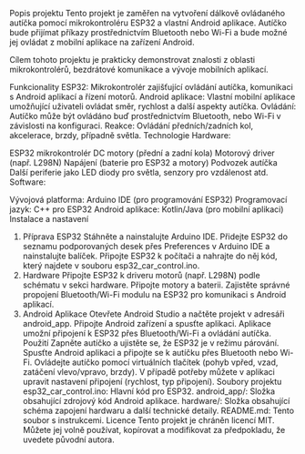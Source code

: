 Popis projektu
Tento projekt je zaměřen na vytvoření dálkově ovládaného autíčka pomocí mikrokontroléru ESP32 a vlastní Android aplikace. Autíčko bude přijímat příkazy prostřednictvím Bluetooth nebo Wi-Fi a bude možné jej ovládat z mobilní aplikace na zařízení Android.

Cílem tohoto projektu je prakticky demonstrovat znalosti z oblasti mikrokontrolérů, bezdrátové komunikace a vývoje mobilních aplikací.

Funkcionality
ESP32: Mikrokontrolér zajišťující ovládání autíčka, komunikaci s Android aplikací a řízení motorů.
Android aplikace: Vlastní mobilní aplikace umožňující uživateli ovládat směr, rychlost a další aspekty autíčka.
Ovládání: Autíčko může být ovládáno buď prostřednictvím Bluetooth, nebo Wi-Fi v závislosti na konfiguraci.
Reakce: Ovládání předních/zadních kol, akcelerace, brzdy, případně světla.
Technologie
Hardware:

ESP32 mikrokontrolér
DC motory (přední a zadní kola)
Motorový driver (např. L298N)
Napájení (baterie pro ESP32 a motory)
Podvozek autíčka
Další periferie jako LED diody pro světla, senzory pro vzdálenost atd.
Software:

Vývojová platforma: Arduino IDE (pro programování ESP32)
Programovací jazyk: C++ pro ESP32
Android aplikace: Kotlin/Java (pro mobilní aplikaci)
Instalace a nastavení
1. Příprava ESP32
Stáhněte a nainstalujte Arduino IDE.
Přidejte ESP32 do seznamu podporovaných desek přes Preferences v Arduino IDE a nainstalujte balíček.
Připojte ESP32 k počítači a nahrajte do něj kód, který najdete v souboru esp32_car_control.ino.
2. Hardware
Připojte ESP32 k driveru motorů (např. L298N) podle schématu v sekci hardware.
Připojte motory a baterii.
Zajistěte správné propojení Bluetooth/Wi-Fi modulu na ESP32 pro komunikaci s Android aplikací.
3. Android Aplikace
Otevřete Android Studio a načtěte projekt v adresáři android_app.
Připojte Android zařízení a spusťte aplikaci.
Aplikace umožní připojení k ESP32 přes Bluetooth/Wi-Fi a ovládání autíčka.
Použití
Zapněte autíčko a ujistěte se, že ESP32 je v režimu párování.
Spusťte Android aplikaci a připojte se k autíčku přes Bluetooth nebo Wi-Fi.
Ovládejte autíčko pomocí virtuálních tlačítek (pohyb vpřed, vzad, zatáčení vlevo/vpravo, brzdy).
V případě potřeby můžete v aplikaci upravit nastavení připojení (rychlost, typ připojení).
Soubory projektu
esp32_car_control.ino: Hlavní kód pro ESP32.
android_app/: Složka obsahující zdrojový kód Android aplikace.
hardware/: Složka obsahující schéma zapojení hardwaru a další technické detaily.
README.md: Tento soubor s instrukcemi.
Licence
Tento projekt je chráněn licencí MIT. Můžete jej volně používat, kopírovat a modifikovat za předpokladu, že uvedete původní autora.


